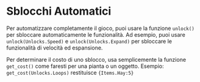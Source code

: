 # Sblocchi Automatici
Per automatizzare completamente il gioco, puoi usare la funzione `unlock()` per sbloccare automaticamente le funzionalità.
Ad esempio, puoi usare `unlock(Unlocks.Speed)` e `unlock(Unlocks.Expand)` per sbloccare le funzionalità di velocità ed espansione.

Per determinare il costo di uno sblocco, usa semplicemente la funzione `get_cost()` come faresti per una pianta o un oggetto.
Esempio:
`get_cost(Unlocks.Loops)`
restituisce `{Items.Hay:5}`
